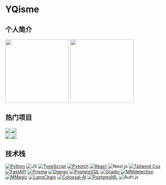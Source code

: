 # YQisme
## 个人简介

<div>
  <img height=200 align="center" src="https://github-readme-stats-one-bice.vercel.app/api?username=YQisme&show_icons=true&include_all_commits=true&count_private=true&role=OWNER,ORGANIZATION_MEMBER,COLLABORATOR&theme=rose_pine" />
  <img height=200 align="center" src="https://github-readme-stats.vercel.app/api/top-langs/?username=YQisme&layout=pie&langs_count=8&size_weight=0&count_weight=1&theme=rose_pine" />
</div>

## 热门项目
<div>
  <a href="https://github.com/EanYang7/Probability-and-Statistics">
  <img align="center" src="https://github-readme-stats.vercel.app/api/pin/?username=EanYang7&repo=Probability-and-Statistics&description_lines_count=1&theme=ambient_gradient" />
  </a>
  
  <a href="https://github.com/EanYang7/cs231n">
  <img align="center" src="https://github-readme-stats.vercel.app/api/pin/?username=EanYang7&repo=cs231n&description_lines_count=1&theme=ambient_gradient" />  
  </a>
</div>
<div>
  <a href="https://github.com/EanYang7/Python-Full-Stack">
  <img align="center" src="https://github-readme-stats.vercel.app/api/pin/?username=EanYang7&repo=Python-Full-Stack&description_lines_count=1&theme=ambient_gradient" />
  </a>
  
  <a href="https://github.com/EanYang7/AIGC">
  <img align="center" src="https://github-readme-stats.vercel.app/api/pin/?username=EanYang7&repo=AIGC&description_lines_count=1&theme=ambient_gradient" />  
  </a>
</div>



## 技术栈
[![Python](https://img.shields.io/badge/Python-3776AB?logo=python&logoColor=fff)](https://eanyang7.github.io/Python-Full-Stack/)
![JS](https://img.shields.io/badge/JavaScript-F7DF1E?logo=javascript&logoColor=fff)
[![TypeScript](https://img.shields.io/badge/TypeScript-3178C6?logo=TypeScript&logoColor=fff)](https://www.typescriptlang.org/)
[![Pytorch](https://img.shields.io/badge/Pytorch-ee4c2c?logo=pytorch&logoColor=fff)](https://eanyang7.github.io/pytorch_docs/)
[![React](https://img.shields.io/badge/React-61DAFB?logo=React&logoColor=fff)](https://zh-hans-react-dev.vercel.app/)
![Next.js](https://img.shields.io/badge/Next.js-000000?logo=Next.js&logoColor=fff)
[![Tailwind Css](https://img.shields.io/badge/Tailwind_Css-06B6D4?logo=TailwindCss&logoColor=fff)](https://tailwindcss-com-blue.vercel.app/)
[![FastAPI](https://img.shields.io/badge/FastAPI-009688?logo=FastAPI&logoColor=fff)](https://eanyang7.github.io/fastapi_docs/)
[![Prisma](https://img.shields.io/badge/Prisma-2D3748?logo=Prisma&logoColor=fff)](https://www.prisma.io/)
[![Django](https://img.shields.io/badge/Django-092E20?logo=Django&logoColor=fff)](https://www.djangoproject.com/)
[![PostgreSQL](https://img.shields.io/badge/PostgreSQL-4169E1?logo=PostgreSQL&logoColor=fff)](https://www.postgresql.org/)
[![Gradio](https://img.shields.io/badge/Gradio-f9b500)](https://eanyang7.github.io/gradio_docs/)
[![MMdetection](https://img.shields.io/badge/MMdetection-0090d6)](https://eanyang7.github.io/mmdetection/)
[![MMagic](https://img.shields.io/badge/MMagic-0090d6)](https://eanyang7.github.io/mmagic/)
[![LangChain](https://img.shields.io/badge/LangChain-a2a2a2)](https://langchain-git-master-ean7.vercel.app/)
[![Colossal-Al](https://img.shields.io/badge/Colossal--Al-dd2d26)](https://eanyang7.github.io/ColossalAI_docs/)
[![PostgresML](https://img.shields.io/badge/PostgresML-0bc6fe)](https://postgresml.org/)
![Auth.js](https://img.shields.io/badge/Auth.js-8936dc)


